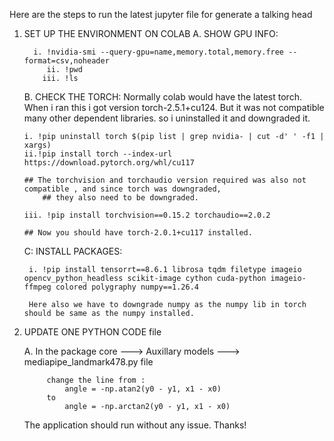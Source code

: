 Here are the steps to run the latest jupyter file for generate a talking head

1. SET UP THE ENVIRONMENT ON COLAB
	A. SHOW GPU INFO: 
	
		 i. !nvidia-smi --query-gpu=name,memory.total,memory.free --format=csv,noheader
	        ii. !pwd
	       iii. !ls
	
	B. CHECK THE TORCH:
	   Normally colab would have the latest torch. When i ran this i got version torch-2.5.1+cu124. But it was not compatible 
	   many other dependent libraries. so i uninstalled it and downgraded it.
	   
	   i. !pip uninstall torch $(pip list | grep nvidia- | cut -d' ' -f1 | xargs)
	   ii.!pip install torch --index-url https://download.pytorch.org/whl/cu117
	   
	   ## The torchvision and torchaudio version required was also not compatible , and since torch was downgraded,
           ## they also need to be downgraded.
	   
	   iii. !pip install torchvision==0.15.2 torchaudio==2.0.2
	   
	   ## Now you should have torch-2.0.1+cu117 installed.
	
	C: INSTALL PACKAGES:
	
		i. !pip install tensorrt==8.6.1 librosa tqdm filetype imageio opencv_python_headless scikit-image cython cuda-python imageio-ffmpeg colored polygraphy numpy==1.26.4
			
		Here also we have to downgrade numpy as the numpy lib in torch should be same as the numpy installed.
		
3. UPDATE ONE PYTHON CODE file
	
	A. In the package core ---> Auxillary models ---> mediapipe_landmark478.py file
		
			change the line from :
				angle = -np.atan2(y0 - y1, x1 - x0)
			to 
				angle = -np.arctan2(y0 - y1, x1 - x0)
			
	The application should run without any issue. Thanks!
	
	   
